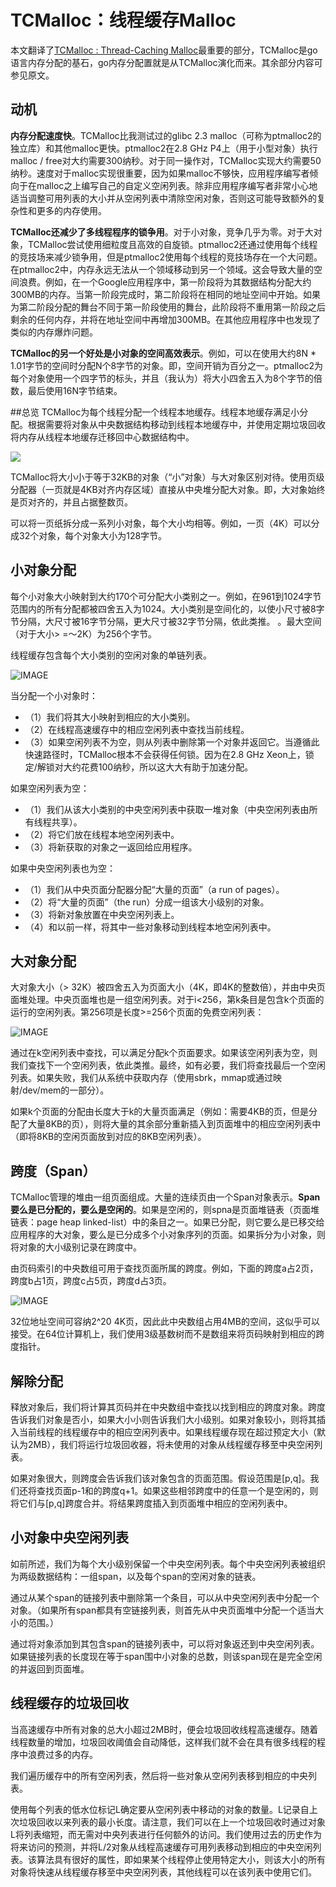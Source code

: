 # TCMalloc：线程缓存Malloc

本文翻译了[TCMalloc : Thread-Caching Malloc](http://goog-perftools.sourceforge.net/doc/tcmalloc.html)最重要的部分，TCMalloc是go语言内存分配的基石，go内存分配置就是从TCMalloc演化而来。其余部分内容可参见原文。

## 动机

**内存分配速度快**。TCMalloc比我测试过的glibc 2.3 malloc（可称为ptmalloc2的独立库）和其他malloc更快。ptmalloc2在2.8 GHz P4上（用于小型对象）执行malloc / free对大约需要300纳秒。对于同一操作对，TCMalloc实现大约需要50纳秒。速度对于malloc实现很重要，因为如果malloc不够快，应用程序编写者倾向于在malloc之上编写自己的自定义空闲列表。除非应用程序编写者非常小心地适当调整可用列表的大小并从空闲列表中清除空闲对象，否则这可能导致额外的复杂性和更多的内存使用。

**TCMalloc还减少了多线程程序的锁争用**。对于小对象，竞争几乎为零。对于大对象，TCMalloc尝试使用细粒度且高效的自旋锁。ptmalloc2还通过使用每个线程的竞技场来减少锁争用，但是ptmalloc2使用每个线程的竞技场存在一个大问题。在ptmalloc2中，内存永远无法从一个领域移动到另一个领域。这会导致大量的空间浪费。例如，在一个Google应用程序中，第一阶段将为其数据结构分配大约300MB的内存。当第一阶段完成时，第二阶段将在相同的地址空间中开始。如果为第二阶段分配的舞台不同于第一阶段使用的舞台，此阶段将不重用第一阶段之后剩余的任何内存，并将在地址空间中再增加300MB。在其他应用程序中也发现了类似的内存爆炸问题。

**TCMalloc的另一个好处是小对象的空间高效表示**。例如，可以在使用大约8N * 1.01字节的空间时分配N个8字节的对象。即，空间开销为百分之一。ptmalloc2为每个对象使用一个四字节的标头，并且（我认为）将大小四舍五入为8个字节的倍数，最后使用16N字节结束。

##总览
TCMalloc为每个线程分配一个线程本地缓存。线程本地缓存满足小分配。根据需要将对象从中央数据结构移动到线程本地缓存中，并使用定期垃圾回收将内存从线程本地缓存迁移回中心数据结构中。

![](http://goog-perftools.sourceforge.net/doc/overview.gif)

TCMalloc将大小小于等于32KB的对象（“小”对象）与大对象区别对待。使用页级分配器（一页就是4KB对齐内存区域）直接从中央堆分配大对象。即，大对象始终是页对齐的，并且占据整数页。

可以将一页纸拆分成一系列小对象，每个大小均相等。例如，一页（4K）可以分成32个对象，每个对象大小为128字节。


## 小对象分配
每个小对象大小映射到大约170个可分配大小类别之一。例如，在961到1024字节范围内的所有分配都被四舍五入为1024。大小类别是空间化的，以使小尺寸被8字节分隔，大尺寸被16字节分隔，更大尺寸被32字节分隔，依此类推。 。最大空间（对于大小> =〜2K）为256个字节。

线程缓存包含每个大小类别的空闲对象的单链列表。

![IMAGE](http://goog-perftools.sourceforge.net/doc/threadheap.gif)

当分配一个小对象时：
- （1）我们将其大小映射到相应的大小类别。
- （2）在线程高速缓存中的相应空闲列表中查找当前线程。
- （3）如果空闲列表不为空，则从列表中删除第一个对象并返回它。当遵循此快速路径时，TCMalloc根本不会获得任何锁。因为在2.8 GHz Xeon上，锁定/解锁对大约花费100纳秒，所以这大大有助于加速分配。

如果空闲列表为空：
- （1）我们从该大小类别的中央空闲列表中获取一堆对象（中央空闲列表由所有线程共享）。
- （2）将它们放在线程本地空闲列表中。
- （3）将新获取的对象之一返回给应用程序。

如果中央空闲列表也为空：
- （1）我们从中央页面分配器分配“大量的页面”（a run of pages）。
- （2）将“大量的页面”（the run）分成一组该大小级别的对象。
- （3）将新对象放置在中央空闲列表上。
- （4）和以前一样，将其中一些对象移动到线程本地空闲列表中。

## 大对象分配
大对象大小（> 32K）被四舍五入为页面大小（4K，即4K的整数倍），并由中央页面堆处理。中央页面堆也是一组空闲列表。对于i<256，第k条目是包含k个页面的运行的空闲列表。第256项是长度>=256个页面的免费空闲列表：

![IMAGE](http://goog-perftools.sourceforge.net/doc/pageheap.gif)

通过在k空闲列表中查找，可以满足分配k个页面要求。如果该空闲列表为空，则我们查找下一个空闲列表，依此类推。最终，如有必要，我们将查找最后一个空闲列表。如果失败，我们从系统中获取内存（使用sbrk，mmap或通过映射/dev/mem的一部分）。

如果k个页面的分配由长度大于k的大量页面满足（例如：需要4KB的页，但是分配了大量8KB的页），则将大量的其余部分重新插入到页面堆中的相应空闲列表中（即将8KB的空闲页面放到对应的8KB空闲列表）。

## 跨度（Span）
TCMalloc管理的堆由一组页面组成。大量的连续页由一个Span对象表示。**Span要么是已分配的，要么是空闲的**。如果是空闲的，则spna是页面堆链表（页面堆链表：page heap linked-list）中的条目之一。如果已分配，则它要么是已移交给应用程序的大对象，要么是已分成多个小对象序列的页面。如果拆分为小对象，则将对象的大小级别记录在跨度中。

由页码索引的中央数组可用于查找页面所属的跨度。例如，下面的跨度a占2页，跨度b占1页，跨度c占5页，跨度d占3页。

![IMAGE](http://goog-perftools.sourceforge.net/doc/spanmap.gif)

32位地址空间可容纳2^20 4K页，因此此中央数组占用4MB的空间，这似乎可以接受。在64位计算机上，我们使用3级基数树而不是数组来将页码映射到相应的跨度指针。

## 解除分配

释放对象后，我们将计算其页码并在中央数组中查找以找到相应的跨度对象。跨度告诉我们对象是否小，如果大小小则告诉我们大小级别。如果对象较小，则将其插入当前线程的线程缓存中的相应空闲列表中。如果线程缓存现在超过预定大小（默认为2MB），我们将运行垃圾回收器，将未使用的对象从线程缓存移至中央空闲列表。

如果对象很大，则跨度会告诉我们该对象包含的页面范围。假设范围是[p,q]。我们还将查找页面p-1和的跨度q+1。如果这些相邻跨度中的任意一个是空闲的，则将它们与[p,q]跨度合并。将结果跨度插入到页面堆中相应的空闲列表中。

## 小对象中央空闲列表

如前所述，我们为每个大小级别保留一个中央空闲列表。每个中央空闲列表被组织为两级数据结构：一组span，以及每个span的空闲对象的链表。

通过从某个span的链接列表中删除第一个条目，可以从中央空闲列表中分配一个对象。（如果所有span都具有空链接列表，则首先从中央页面堆中分配一个适当大小的范围。）

通过将对象添加到其包含span的链接列表中，可以将对象返还到中央空闲列表。如果链接列表的长度现在等于span围中小对象的总数，则该span现在是完全空闲的并返回到页面堆。

## 线程缓存的垃圾回收

当高速缓存中所有对象的总大小超过2MB时，便会垃圾回收线程高速缓存。随着线程数量的增加，垃圾回收阈值会自动降低，这样我们就不会在具有很多线程的程序中浪费过多的内存。

我们遍历缓存中的所有空闲列表，然后将一些对象从空闲列表移到相应的中央列表。

使用每个列表的低水位标记L确定要从空闲列表中移动的对象的数量。L记录自上次垃圾回收以来列表的最小长度。请注意，我们可以在上一个垃圾回收时通过对象L将列表缩短，而无需对中央列表进行任何额外的访问。我们使用过去的历史作为将来访问的预测，并将L/2对象从线程高速缓存可用列表移动到相应的中央空闲列表。该算法具有很好的属性，即如果某个线程停止使用特定大小，则该大小的所有对象将快速从线程缓存移至中央空闲列表，其他线程可以在该列表中使用它们。